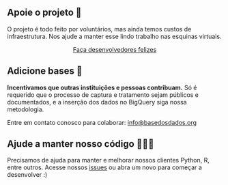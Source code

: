 ## Apoie o projeto 💸

O projeto é todo feito por voluntários, mas ainda temos custos de
infraestrutura. Nos ajude a manter esse lindo trabalho nas esquinas
virtuais.

<div align="center">
    <a align="center"
    href="https://apoia.se/basedosdados"
    title="{{ lang.t('source.link.title')}}" class="md-button">
        Faça desenvolvedores felizes
    </a>
</div>

## Adicione bases 🎲

**Incentivamos que outras instituições e pessoas contribuam.**
Só é requerido que o processo de captura e tratamento sejam públicos
e documentados, e a inserção dos dados no BigQuery siga nossa
metodologia.

Entre em contato conosco para colaborar: [info@basedosdados.org](mailto:info@basedosdados.org)

## Ajude a manter nosso código 👩🏻‍💻

Precisamos de ajuda para manter e melhorar nossos clientes Python, R,
entre outros. Acesse nossos [issues](https://github.com/basedosdados/mais/issues) ou abra um novo para começar a desenvolver :)

